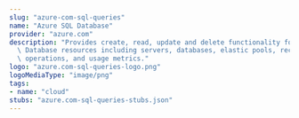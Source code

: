 ```yaml
---
slug: "azure-com-sql-queries"
name: "Azure SQL Database"
provider: "azure.com"
description: "Provides create, read, update and delete functionality for Azure SQL\
  \ Database resources including servers, databases, elastic pools, recommendations,\
  \ operations, and usage metrics."
logo: "azure.com-sql-queries-logo.png"
logoMediaType: "image/png"
tags:
- name: "cloud"
stubs: "azure.com-sql-queries-stubs.json"
---
```

